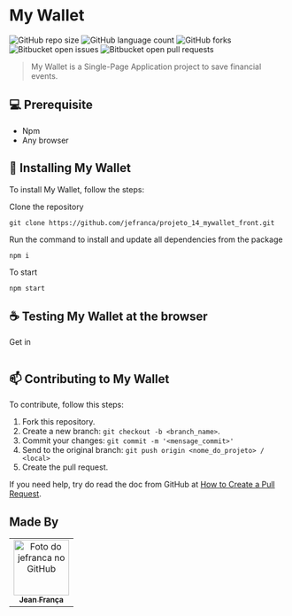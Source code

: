 # My Wallet

![GitHub repo size](https://img.shields.io/github/repo-size/jefranca/projeto_14_mywallet_front?style=for-the-badge)
![GitHub language count](https://img.shields.io/github/languages/count/jefranca/projeto_14_mywallet_front?style=for-the-badge)
![GitHub forks](https://img.shields.io/github/forks/jefranca/projeto_14_mywallet_front?style=for-the-badge)
![Bitbucket open issues](https://img.shields.io/bitbucket/issues/jefranca/projeto_14_mywallet_front?style=for-the-badge)
![Bitbucket open pull requests](https://img.shields.io/bitbucket/pr-raw/jefranca/projeto_14_mywallet_front?style=for-the-badge)

> My Wallet is a Single-Page Application project to save financial events.


## 💻 Prerequisite

* Npm
* Any browser

## 🚀 Installing My Wallet 

To install My Wallet, follow the steps:

Clone the repository
```
git clone https://github.com/jefranca/projeto_14_mywallet_front.git
```

Run the command to install and update all dependencies from the package
```
npm i
```

To start
```
npm start
```

## ☕ Testing My Wallet at the browser

Get in

```

```


## 📫 Contributing to My Wallet
<!---Se o seu README for longo ou se você tiver algum processo ou etapas específicas que deseja que os contribuidores sigam, considere a criação de um arquivo CONTRIBUTING.md separado--->
To contribute, follow this steps:

1. Fork this repository.
2. Create a new branch: `git checkout -b <branch_name>`.
3. Commit your changes: `git commit -m '<mensage_commit>'`
4. Send to the original branch: `git push origin <nome_do_projeto> / <local>`
5. Create the pull request.

If you need help, try do read the doc from GitHub at [How to Create a Pull Request](https://help.github.com/en/github/collaborating-with-issues-and-pull-requests/creating-a-pull-request).

## Made By

<table>
  <tr>
    <td align="center">
      <a href="#">
        <img src="https://avatars.githubusercontent.com/u/87549949?s=400&u=6d0fc77e66618e9da7b5dec5ce3f0b1b236aa10a&v=4" width="100px;" alt="Foto do jefranca no GitHub"/><br>
        <sub>
          <b>Jean França</b>
        </sub>
      </a>
    </td>
  </tr>
</table>
